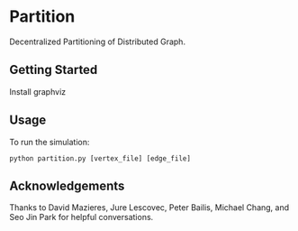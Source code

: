 # Partition

Decentralized Partitioning of Distributed Graph. 

## Getting Started

Install graphviz

## Usage

To run the simulation:

```
python partition.py [vertex_file] [edge_file]
```

## Acknowledgements

Thanks to David Mazieres, Jure Lescovec, Peter Bailis, Michael Chang, and
Seo Jin Park for helpful conversations. 
